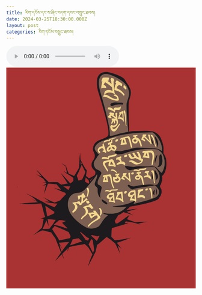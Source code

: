 ```yaml
---
title: རིག་དངོས་དང་ས་ཞིང་བདག་དབང་བསྲུང་ཐབས།
date: 2024-03-25T18:30:00.000Z
layout: post
categories: རིག་དངོས་བསྲུང་ཐབས།
---
```


<audio controls> <source src="https://media-trimleng.s3.amazonaws.com/assets/audio/culturalrelicsite.mp3" type="audio/mpeg">
Your browser does not support the audio element. </audio>
![](/assets/img/Dege-Tibetan-with-no-title-V2-scaled.jpg)
